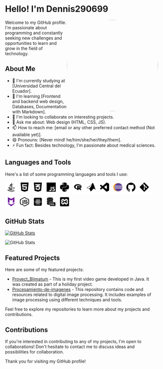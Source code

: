 # Hello! I'm Dennis290699

<img src="https://github.com/Dennis290699.png" align="right" width="300" height="300" style="border-radius: 50%;">

Welcome to my GitHub profile. I'm passionate about programming and constantly seeking new challenges and opportunities to learn and grow in the field of technology.

## About Me

- 🔭 I'm currently studying at [Universidad Central del Ecuador].
- 🌱 I'm learning [Frontend and backend web design, Databases, Documentation with Markdown].
- 👯 I'm looking to collaborate on interesting projects.
- 💬 Ask me about: Web design (HTML, CSS, JS).
- 📫 How to reach me: [email or any other preferred contact method (Not available yet)].
- 😄 Pronouns: [Never mind! he/him/she/her/they/them].
- ⚡ Fun fact: Besides technology, I'm passionate about medical sciences.

## Languages and Tools

Here's a list of some programming languages and tools I use:
<div style="display: inline-block; background-color: #fff; padding: 5px; border-radius: 5px; text-align: center; margin-bottom: 5px; transition: background-color 0.3s ease;">
    <img src="./assets/java.png" width="30" height="30">
</div>
<div style="display: inline-block; background-color: #fff; padding: 5px; border-radius: 5px; text-align: center; transition: background-color 0.3s ease;">
    <img src="./assets/html.png" width="30" height="30">
</div>
<div style="display: inline-block; background-color: #fff; padding: 5px; border-radius: 5px; text-align: center; transition: background-color 0.3s ease;">
    <img src="./assets/css.png" width="30" height="30">
</div>
<div style="display: inline-block; background-color: #fff; padding: 5px; border-radius: 5px; text-align: center; transition: background-color 0.3s ease;">
    <img src="./assets/javascript.png" width="30" height="30">
</div>
<div style="display: inline-block; background-color: #fff; padding: 5px; border-radius: 5px; text-align: center; transition: background-color 0.3s ease;">
    <img src="./assets/python.png" width="30" height="30">
</div>
<div style="display: inline-block; background-color: #fff; padding: 5px; border-radius: 5px; text-align: center; transition: background-color 0.3s ease;">
    <img src="./assets/r.png" width="30" height="30">
</div>
<div style="display: inline-block; background-color: #fff; padding: 5px; border-radius: 5px; text-align: center; transition: background-color 0.3s ease;">
    <img src="./assets/matlab.png" width="30" height="30">
</div>

<div style="display: inline-block; background-color: #fff; padding: 5px; border-radius: 5px; text-align: center; transition: background-color 0.3s ease;">
    <img src="./assets/VS.png" width="30" height="30">
</div>
<div style="display: inline-block; background-color: #fff; padding: 5px; border-radius: 5px; text-align: center; transition: background-color 0.3s ease;">
    <img src="./assets/eclipse.png" width="30" height="30">
</div>
<div style="display: inline-block; background-color: #fff; padding: 5px; border-radius: 5px; text-align: center; transition: background-color 0.3s ease;">
    <img src="./assets/github.png" width="30" height="30">
</div>
<div style="display: inline-block; background-color: #fff; padding: 5px; border-radius: 5px; text-align: center; transition: background-color 0.3s ease;">
    <img src="./assets/git.png" width="30" height="30">
</div>
<div style="display: inline-block; background-color: #fff; padding: 5px; border-radius: 5px; text-align: center; transition: background-color 0.3s ease;">
    <img src="./assets/markdown.png" width="30" height="30">
</div>
<div style="display: inline-block; background-color: #fff; padding: 5px; border-radius: 5px; text-align: center; transition: background-color 0.3s ease;">
    <img src="./assets/nodejs.png" width="30" height="30">
</div>
<div style="display: inline-block; background-color: #fff; padding: 5px; border-radius: 5px; text-align: center; transition: background-color 0.3s ease;">
    <img src="./assets/react.png" width="30" height="30">
</div>
<div style="display: inline-block; background-color: #fff; padding: 5px; border-radius: 5px; text-align: center; transition: background-color 0.3s ease;">
    <img src="./assets/sql.png" width="30" height="30">
</div>
<div style="display: inline-block; background-color: #fff; padding: 5px; border-radius: 5px; text-align: center; transition: background-color 0.3s ease;">
    <img src="./assets/xampp.png" width="30" height="30">
</div>

## GitHub Stats

[![GitHub Stats](https://github-readme-stats.vercel.app/api?username=Dennis290699&show_icons=true)](https://github.com/Dennis290699)

![GitHub Stats](https://github-readme-stats.vercel.app/api/top-langs/?username=Dennis290699&langs_count=6&layout=compact)

## Featured Projects

Here are some of my featured projects:

- [Proyect_Blimatum](https://github.com/Dennis290699/Proyect_Blimatum) - This is my first video game developed in Java. It was created as part of a holiday project.
- [Procesamiento-de-imagenes](https://github.com/Dennis290699/Procesamiento-de-imagenes) - This repository contains code and resources related to digital image processing. It includes examples of image processing using different techniques and tools.

Feel free to explore my repositories to learn more about my projects and contributions.

## Contributions

If you're interested in contributing to any of my projects, I'm open to collaborations! Don't hesitate to contact me to discuss ideas and possibilities for collaboration.

Thank you for visiting my GitHub profile!